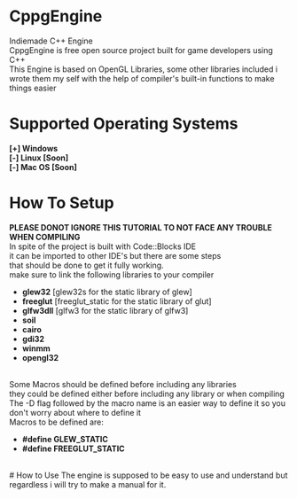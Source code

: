 # CppgEngine
Indiemade C++ Engine<br>
CppgEngine is free open source project built for game developers using C++ <br>
This Engine is based on OpenGL Libraries, some other libraries included i wrote them my self with the help of compiler's built-in functions to make things easier <br>
# Supported Operating Systems
<b>[+] Windows</b><br>
<b>[-] Linux [Soon]</b><br>
<b>[-] Mac OS [Soon]</b><br>

# How To Setup
<b>PLEASE DONOT IGNORE THIS TUTORIAL TO NOT FACE ANY TROUBLE WHEN COMPILING</b><br/>
In spite of the project is built with Code::Blocks IDE<br/>
it can be imported to other IDE's but there are some steps<br/>
that should be done to get it fully working.<br/>
make sure to link the following libraries to your compiler<br/>
<ul>
  <li><b>glew32</b> [glew32s for the static library of glew]</li>
  <li><b>freeglut</b> [freeglut_static for the static library of glut]</li>
  <li><b>glfw3dll</b> [glfw3 for the static library of glfw3]</li>
  <li><b>soil</b></li>
  <li><b>cairo</b></li>
  <li><b>gdi32</b></li>
  <li><b>winmm</b></li>
  <li><b>opengl32</b></li>
</ul><br/>
Some Macros should be defined before including any libraries<br/>
they could be defined either before including any library or when compiling<br/>
The -D flag followed by the macro name is an easier way to define it so you don't worry about where to define it<br/>
Macros to be defined are:
<br/>
<ul>
    <li><b>#define GLEW_STATIC</b></li>
    <li><b>#define FREEGLUT_STATIC</b></li>
</ul>
<br/>
# How to Use
The engine is supposed to be easy to use and understand but regardless i will try to make a manual for it.<br/>

